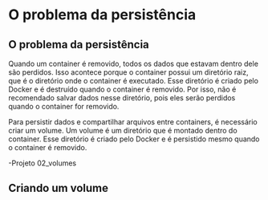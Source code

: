 # O problema da persistência

## O problema da persistência

Quando um container é removido, todos os dados que estavam dentro dele são perdidos. Isso acontece porque o container possui um diretório raiz, que é o diretório onde o container é executado. Esse diretório é criado pelo Docker e é destruído quando o container é removido. Por isso, não é recomendado salvar dados nesse diretório, pois eles serão perdidos quando o container for removido.

Para persistir dados e compartilhar arquivos entre containers, é necessário criar um volume. Um volume é um diretório que é montado dentro do container. Esse diretório é criado pelo Docker e é persistido mesmo quando o container é removido.

-Projeto 02_volumes

## Criando um volume

